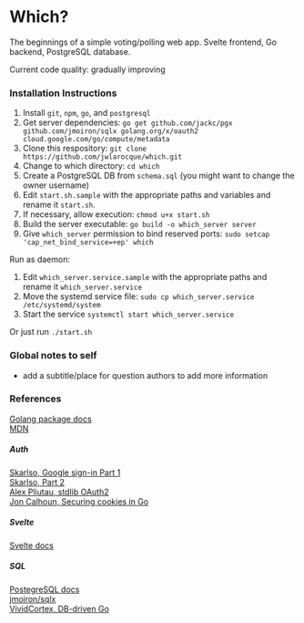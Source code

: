 # Which?

The beginnings of a simple voting/polling web app.  Svelte frontend, Go backend, PostgreSQL database.  

Current code quality: gradually improving

### Installation Instructions

1. Install `git`, `npm`, `go`, and `postgresql`
1. Get server dependencies: 
    `go get github.com/jackc/pgx github.com/jmoiron/sqlx golang.org/x/oauth2 cloud.google.com/go/compute/metadata`
1. Clone this respository: 
    `git clone https://github.com/jwlarocque/which.git`
1. Change to which directory: 
    `cd which`
1. Create a PostgreSQL DB from `schema.sql` (you might want to change the owner username)
1. Edit `start.sh.sample` with the appropriate paths and variables and rename it `start.sh`.
1. If necessary, allow execution: 
    `chmod u+x start.sh`
1. Build the server executable: 
    `go build -o which_server server`
1. Give `which_server` permission to bind reserved ports: 
    `sudo setcap 'cap_net_bind_service=+ep' which`

Run as daemon:
1. Edit `which_server.service.sample` with the appropriate paths and rename it `which_server.service`
1. Move the systemd service file: 
    `sudo cp which_server.service /etc/systemd/system`
1. Start the service 
    `systemctl start which_server.service`

Or just run `./start.sh`

### Global notes to self

* add a subtitle/place for question authors to add more information

### References

[Golang package docs](https://golang.org/pkg)  
[MDN](https://developer.mozilla.org/en-US/docs/Web)

##### Auth
[Skarlso, Google sign-in Part 1](https://skarlso.github.io/2016/06/12/google-signin-with-go/)  
[Skarlso, Part 2](https://skarlso.github.io/2016/11/02/google-signin-with-go-part2/)  
[Alex Pliutau, stdlib OAuth2](https://itnext.io/getting-started-with-oauth2-in-go-1c692420e03)  
[Jon Calhoun, Securing cookies in Go](https://www.calhoun.io/securing-cookies-in-go/)  

##### Svelte
[Svelte docs](https://svelte.dev/tutorial)  

##### SQL
[PostegreSQL docs](https://www.postgresql.org/docs/12)  
[jmoiron/sqlx](https://github.com/jmoiron/sqlx)  
[VividCortex, DB-driven Go](https://www.vividcortex.com/hubfs/eBooks/The_Ultimate_Guide_To_Building_Database-Driven_Apps_with_Go.pdf)  